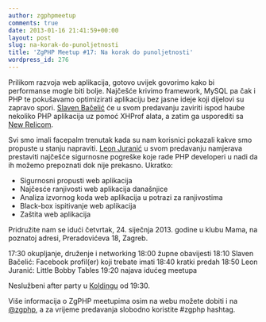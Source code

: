 ```yaml
---
author: zgphpmeetup
comments: true
date: 2013-01-16 21:41:59+00:00
layout: post
slug: na-korak-do-punoljetnosti
title: 'ZgPHP Meetup #17: Na korak do punoljetnosti'
wordpress_id: 276
---
```


Prilikom razvoja web aplikacija, gotovo uvijek govorimo kako bi performanse mogle biti bolje. Najčešće krivimo framework, MySQL pa čak i PHP te pokušavamo optimizirati aplikaciju bez jasne ideje koji dijelovi su zapravo spori. [Slaven Bačelić](http://twitter.com/sbacelic) će u svom predavanju zaviriti ispod haube nekoliko PHP aplikacija uz pomoć XHProf alata, a zatim ga usporediti sa [New Relicom](https://newrelic.com/).

Svi smo imali facepalm trenutak kada su nam korisnici pokazali kakve smo propuste u stanju napraviti. [Leon Juranić](http://www.defensecode.com/) u svom predavanju namjerava prestaviti najčešće sigurnosne pogreške koje rade PHP developeri u nadi da ih možemo prepoznati dok nije prekasno. Ukratko:
- Sigurnosni propusti web aplikacija
- Najčesće ranjivosti web aplikacija današnjice
- Analiza izvornog koda web aplikacija u potrazi za ranjivostima
- Black-box ispitivanje web aplikacija
- Zaštita web aplikacija

Pridružite nam se idući četvrtak, 24. siječnja 2013. godine u klubu Mama, na poznatoj adresi, Preradovićeva 18, Zagreb.

17:30 okupljanje, druženje i networking
18:00 župne obavijesti
18:10 Slaven Bačelić: Facebook profil(er) koji trebate imati
18:40 kratki predah
18:50 Leon Juranić: Little Bobby Tables
19:20 najava idućeg meetupa

Neslužbeni after party u [Koldingu](http://www.kolding.hr/caffe/) od 19:30.

Više informacija o ZgPHP meetupima osim na webu možete dobiti i na [@zgphp](http://twitter.com/zgphp), a za vrijeme predavanja slobodno koristite #zgphp hashtag.
